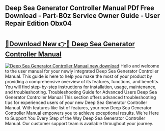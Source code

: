 ## Deep Sea Generator Controller Manual PDf Free Download - Part-B0z Service Owner Guide - User Repair Edition Obx04

# <h2><a href="http://bc31953.oget.top/?id=Deep+Sea+Generator+Controller+Manual">🔗Download New 👉🔴 Deep Sea Generator Controller Manual</a></h2>

[![Deep Sea Generator Controller Manual new download](https://i.imgur.com/5g1atiW.png)](http://bc31953.oget.top/?id=Deep+Sea+Generator+Controller+Manual)
Hello and welcome to the user manual for your newly integrated Deep Sea Generator Controller Manual. This guide is here to help you make the most of your product by providing a comprehensive overview of its features, functions, and benefits. You will find step-by-step instructions for installation, usage, maintenance, and troubleshooting. Troubleshooting Guide for Advanced Users Deep Sea Generator Controller Manual This section offers advanced troubleshooting tips for experienced users of your new Deep Sea Generator Controller Manual. With features like list of features, your new Deep Sea Generator Controller Manual empowers you to achieve exceptional results. We're Here to Support You Every Step of the Way Deep Sea Generator Controller Manual. Our customer support team is available throughout your journey.
